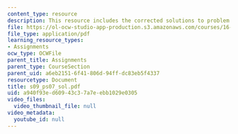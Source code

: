 ```yaml
---
content_type: resource
description: This resource includes the corrected solutions to problem set.
file: https://ol-ocw-studio-app-production.s3.amazonaws.com/courses/16-01-unified-engineering-i-ii-iii-iv-fall-2005-spring-2006/a940f93ed60943c37a7eebb1029e0305_s09_ps07_sol.pdf
file_type: application/pdf
learning_resource_types:
- Assignments
ocw_type: OCWFile
parent_title: Assignments
parent_type: CourseSection
parent_uid: a6eb2151-6f41-806d-94ff-dc83eb5f4337
resourcetype: Document
title: s09_ps07_sol.pdf
uid: a940f93e-d609-43c3-7a7e-ebb1029e0305
video_files:
  video_thumbnail_file: null
video_metadata:
  youtube_id: null
---
```


